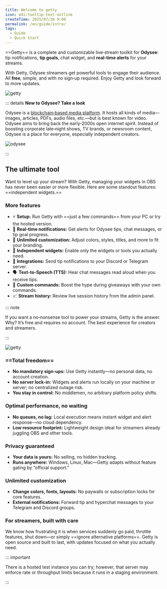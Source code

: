 ```yaml
---
title: Welcome to getty
icon: mdi:tooltip-text-outline
createTime: 2025/07/28 9:00
permalink: /en/guide/intro/
tags:
  - Guide
  - Quick Start
---
```


==Getty== is a complete and customizable live‑stream toolkit for **Odysee**: tip notifications, **tip goals**, chat widget, and **real‑time alerts** for your streams.

With Getty, Odysee streamers get powerful tools to engage their audience. All **free**, simple, and with no sign‑up required. Enjoy Getty and look forward to more updates.

![getty](https://thumbs.odycdn.com/72b81a6bea1e60356dcffc73ba58e5cd.webp)

::: details **New to Odysee? Take a look**

Odysee is a [blockchain‑based media platform](https://odysee.com/). It hosts all kinds of media—images, articles, PDFs, audio files, etc.—but is best known for video. Odysee aims to bring back the early‑2000s open internet spirit. Instead of boosting corporate late‑night shows, TV brands, or newsroom content, Odysee is a place for everyone, especially independent creators.

![odysee](https://thumbs.odycdn.com/83ee124694e97c1f109632b94fa6002f.webp)

:::

## The ultimate tool

Want to level up your stream? With Getty, managing your widgets in OBS has never been easier or more flexible. Here are some standout features: ==independent widgets.==

### More features

- ⚡ **Setup:** Run Getty with ==just a few commands== from your PC or try the hosted version.
- 🔔 **Real‑time notifications:** Get alerts for Odysee tips, chat messages, or tip goal progress.
- 🎨 **Unlimited customization:** Adjust colors, styles, titles, and more to fit your branding.
- 🔄 **Independent widgets:** Enable only the widgets or tools you actually need.
- 📢 **Integrations:** Send tip notifications to your Discord or Telegram server.
- 🗣 **Text‑to‑Speech (TTS):** Hear chat messages read aloud when you receive tips.
- 🎉 **Custom commands:** Boost the hype during giveaways with your own commands.
- 📈 **Stream history:** Review live session history from the admin panel.

::: note

If you want a no‑nonsense tool to power your streams, Getty is the answer. Why? It’s free and requires no account. The best experience for creators and streamers.

:::

![getty](https://thumbs.odycdn.com/8812c1f415b7e9693ee5f5e63f9f3ca6.webp)

### ==Total freedom==

- **No mandatory sign‑ups:** Use Getty instantly—no personal data, no account creation.
- **No server lock‑in:** Widgets and alerts run locally on your machine or server; no centralized outage risk.
- **You stay in control:** No middlemen, no arbitrary platform policy shifts.

### Optimal performance, no waiting

- **No queues, no lag:** Local execution means instant widget and alert response—no cloud dependency.
- **Low resource footprint:** Lightweight design ideal for streamers already juggling OBS and other tools.

### Privacy guaranteed

- **Your data is yours:** No selling, no hidden tracking.
- **Runs anywhere:** Windows, Linux, Mac—Getty adapts without feature gating by “official support.”

### Unlimited customization

- **Change colors, fonts, layouts:** No paywalls or subscription locks for core features.
- **External notifications:** Forward tip and hyperchat messages to your Telegram and Discord groups.

### For streamers, built with care

We know how frustrating it is when services suddenly go paid, throttle features, shut down—or simply ==ignore alternative platforms==. Getty is open source and built to last, with updates focused on what you actually need.

::: important

There is a hosted test instance you can try; however, that server may enforce rate or throughput limits because it runs in a staging environment.

:::
